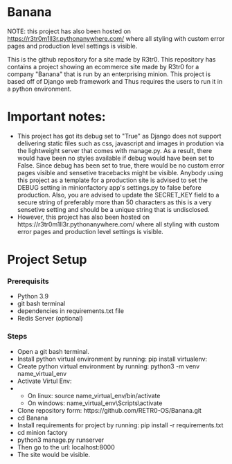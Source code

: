 # Banana
NOTE: this project has also been hosted on https://r3tr0m1ll3r.pythonanywhere.com/ where all styling with custom error pages and production level settings is visible.

This is the github repository for a site made by R3tr0. This repository has contains a project showing an ecommerce site made by R3tr0 for a company "Banana" that is run by an enterprising minion. This project is based off of Django web framework and Thus requires the users to run it in a python environment.

<h1> Important notes:</h1>
  <ul>
    <li>This project has got its debug set to "True" as Django does not support delivering static files such as css, javascript and images in prodution via the lightweight server that comes with manage.py. As a result, there would have been no styles available if debug would have been set to False. Since debug has been set to true, there would be no custom error pages visible and sensetive tracebacks might be visible. Anybody using this project as a template for a production site is advised to set the DEBUG setting in minionfactory app's settings.py to false before production. Also, you are advised to update the SECRET_KEY field to a secure string of preferably more than 50 characters as this is a very sensetive setting and should be a unique string that is undisclosed.</li>
    <li>However, this project has also been hosted on https://r3tr0m1ll3r.pythonanywhere.com/ where all styling with custom error pages and production level settings is visible.</li>
  </ul>

<h1>Project Setup</h1>
<h3>Prerequisits</h3>
<ul>
  <li>Python 3.9</li>
  <li>git bash terminal</li>
  <li>dependencies in requirements.txt file</li>
  <li>Redis Server (optional) </li>
</ul>
  
<h3>Steps</h3>
<ul>
  <li> Open a git bash terminal. </li>
  <li>Install python virtual environment by running: pip install virtualenv: 
  <li>Create python virtual environment by running: python3 -m venv name_virtual_env</li>
  <li>Activate Virtul Env:<li/>
  <ul>
    <li>On linux: source name_virtual_env/bin/activate</li>
    <li>On windows: name_virtual_env\Scripts\activate </li>
  </ul>
  <li>Clone repository form: https://github.com/RETR0-OS/Banana.git </li>
  <li>cd Banana </li>
  <li> Install requirements for project by running: pip install -r requirements.txt </li>
  <li>cd minion factory </li>
  <li>python3 manage.py runserver </li>
  <li>Then go to the url: localhost:8000</li>
  <li>The site would be visible.</li>
</ul> 
